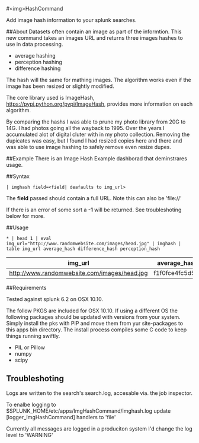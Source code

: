 #&lt;img&gt;HashCommand

Add image hash information to your splunk searches.

##About
Datasets often contain an image as part of the informtion.  This new command 
takes an images URL and returns three images hashes to use in data processing. 

* average hashing 
* perception hashing 
* difference hashing 

The hash will the same for mathing images.  The algorithm works even if the
image has been resized or slightly modified.

The core library  used is ImageHash, https://pypi.python.org/pypi/ImageHash,
provides more information on each algorithm.

By comparing the hashs I was able to prune  my photo library from 20G to 14G. I
had photos going all the wayback to 1995.  Over the years I accumulated alot of
digital cluter with in my photo collection. Removing the dupicates was easy,
but I found I had resized copies here and there and was able to use image
hashing to safely remove even resize dupes. 


##Example
There is an Image Hash Example dashborad that deminstrares usage. 

##Syntax

    | imghash field=<field| deafaults to img_url>

The __field__ passed should contain a full URL. Note this can also be 'file://'

If there is an error of some sort a __-1__ will be returned.  See troubleshoting
below for more.

##Usage

    * | head 1 | eval img_url="http://www.randomwebsite.com/images/head.jpg" | imghash |  
    table img_url average_hash difference_hash perception_hash


 img_url|	average_hash|	difference_hash|	perception_hash
--- | --- | --- | ---
http://www.randomwebsite.com/images/head.jpg|	f1f0fce4fc5d5fff|	897204d8b943a6fb|	8e0e1e7e7ee6f0f0


##Requirements

Tested against splunk 6.2 on OSX 10.10.

The follow PKGS are included for OSX 10.10.  If using a different OS the
following packages should be updated with versions from your system.  Simply
install the pks with PIP and move them from yur site-packages to this apps bin
directory.  The install process compiles some C code to keep things running
swiftly. 

* PIL or Pillow
* numpy
* scipy

## Troubleshoting
Logs are written to the search's search.log, accesable via. the job inspector.

To enalbe logging to $SPLUNK_HOME/etc/apps/ImgHashCommand/imghash.log update
 [logger_ImgHashCommand] handlers to 'file'

Currently all messages are logged in a produciton system I'd change the log
level to 'WARNING'




